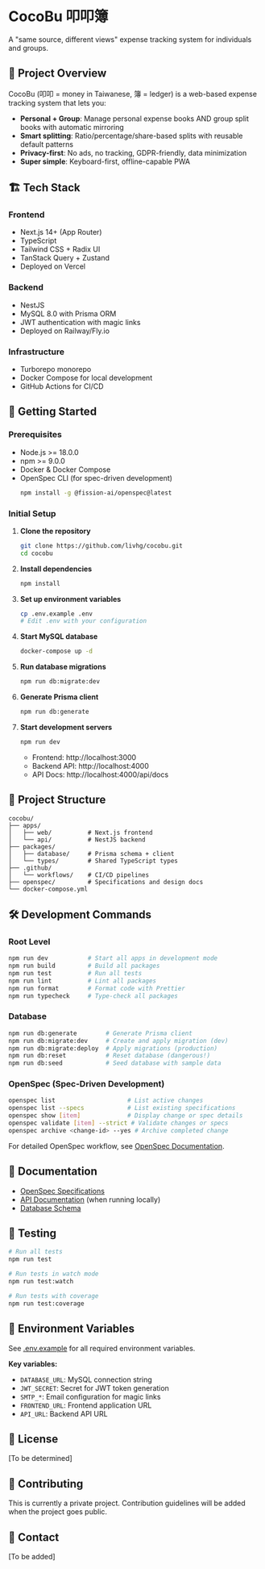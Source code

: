# CocoBu 叩叩簿

A "same source, different views" expense tracking system for individuals and groups.

## 🎯 Project Overview

CocoBu (叩叩 = money in Taiwanese, 簿 = ledger) is a web-based expense tracking system that lets you:

- **Personal + Group**: Manage personal expense books AND group split books with automatic mirroring
- **Smart splitting**: Ratio/percentage/share-based splits with reusable default patterns
- **Privacy-first**: No ads, no tracking, GDPR-friendly, data minimization
- **Super simple**: Keyboard-first, offline-capable PWA

## 🏗️ Tech Stack

### Frontend
- Next.js 14+ (App Router)
- TypeScript
- Tailwind CSS + Radix UI
- TanStack Query + Zustand
- Deployed on Vercel

### Backend
- NestJS
- MySQL 8.0 with Prisma ORM
- JWT authentication with magic links
- Deployed on Railway/Fly.io

### Infrastructure
- Turborepo monorepo
- Docker Compose for local development
- GitHub Actions for CI/CD

## 🚀 Getting Started

### Prerequisites

- Node.js >= 18.0.0
- npm >= 9.0.0
- Docker & Docker Compose
- OpenSpec CLI (for spec-driven development)
  ```bash
  npm install -g @fission-ai/openspec@latest
  ```

### Initial Setup

1. **Clone the repository**
   ```bash
   git clone https://github.com/livhg/cocobu.git
   cd cocobu
   ```

2. **Install dependencies**
   ```bash
   npm install
   ```

3. **Set up environment variables**
   ```bash
   cp .env.example .env
   # Edit .env with your configuration
   ```

4. **Start MySQL database**
   ```bash
   docker-compose up -d
   ```

5. **Run database migrations**
   ```bash
   npm run db:migrate:dev
   ```

6. **Generate Prisma client**
   ```bash
   npm run db:generate
   ```

7. **Start development servers**
   ```bash
   npm run dev
   ```

   - Frontend: http://localhost:3000
   - Backend API: http://localhost:4000
   - API Docs: http://localhost:4000/api/docs

## 📁 Project Structure

```
cocobu/
├── apps/
│   ├── web/          # Next.js frontend
│   └── api/          # NestJS backend
├── packages/
│   ├── database/     # Prisma schema + client
│   └── types/        # Shared TypeScript types
├── .github/
│   └── workflows/    # CI/CD pipelines
├── openspec/         # Specifications and design docs
└── docker-compose.yml
```

## 🛠️ Development Commands

### Root Level

```bash
npm run dev           # Start all apps in development mode
npm run build         # Build all packages
npm run test          # Run all tests
npm run lint          # Lint all packages
npm run format        # Format code with Prettier
npm run typecheck     # Type-check all packages
```

### Database

```bash
npm run db:generate        # Generate Prisma client
npm run db:migrate:dev     # Create and apply migration (dev)
npm run db:migrate:deploy  # Apply migrations (production)
npm run db:reset           # Reset database (dangerous!)
npm run db:seed            # Seed database with sample data
```

### OpenSpec (Spec-Driven Development)

```bash
openspec list                    # List active changes
openspec list --specs            # List existing specifications
openspec show [item]             # Display change or spec details
openspec validate [item] --strict # Validate changes or specs
openspec archive <change-id> --yes # Archive completed change
```

For detailed OpenSpec workflow, see [OpenSpec Documentation](./openspec/AGENTS.md).

## 📖 Documentation

- [OpenSpec Specifications](/openspec/README.md)
- [API Documentation](http://localhost:4000/api/docs) (when running locally)
- [Database Schema](/packages/database/prisma/schema.prisma)

## 🧪 Testing

```bash
# Run all tests
npm run test

# Run tests in watch mode
npm run test:watch

# Run tests with coverage
npm run test:coverage
```

## 🔐 Environment Variables

See [.env.example](./.env.example) for all required environment variables.

**Key variables:**
- `DATABASE_URL`: MySQL connection string
- `JWT_SECRET`: Secret for JWT token generation
- `SMTP_*`: Email configuration for magic links
- `FRONTEND_URL`: Frontend application URL
- `API_URL`: Backend API URL

## 📝 License

[To be determined]

## 🤝 Contributing

This is currently a private project. Contribution guidelines will be added when the project goes public.

## 📮 Contact

[To be added]
